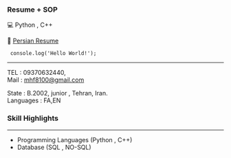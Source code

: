 ###  Resume + SOP
💻
Python , C++

🚀 [Persian Resume](https://cvbuilder.me/Builder/Pdf/fa/template32/7b6e4f9f-6048-4cc4-9cb9-40a03553e866/MyResume-720[www.cvbuilder.me].pdf) <br/>



```
 console.log('Hello World!');
```

---

TEL  : 09370632440,<br/>
Mail : mhf8100@gmail.com<br/>

State : B.2002, junior , Tehran, Iran. <br/>
Languages : FA,EN

### Skill Highlights
---
+	Programming Languages (Python , C++)
+	Database (SQL , NO-SQL)

    
